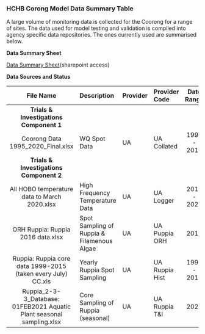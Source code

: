 
### HCHB Corong Model Data Summary Table
A large volume of monitoring data is collected for the Coorong for a range of sites. The data used for model testing and validation is compiled into agency specific data repositories. The ones currently used are summarised below.


**Data Summary Sheet**

[Data Summary Sheet](https://sagov.sharepoint.com/:x:/r/teams/HCHBTIDataMgtandIntegration/Shared%20Documents/General/Coorong_Data_Summary.xlsx?d=weadc920cbd1445069975d2e8752aef09&csf=1&web=1&e=CGoQgO)(sharepoint access)



**Data Sources and Status**


| File Name | Description | Provider  | Provider Code | Date Range | Imported | Store |
|:---------:|:------------|:--------|:------------|:----------:|:--------:|:--------:|
|**Trials & Investigations Component 1**|
| Coorong Data 1995_2020_Final.xlsx | WQ Spot Data | UA | UA Collated | 1998 - 2019 | Yes | |
|**Trials & Investigations Component 2**|
| All HOBO temperature data to March 2020.xlsx| High Frequency Temperature Data | UA | UA Logger | 2019 - 2020 | Yes | |
| ORH Ruppia: Ruppia 2016 data.xlsx | Spot Sampling of Ruppia & Filamenous Algae | UA | UA Puppia ORH | 2016 | Pending | |
| Ruppia: Ruppia core data 1999-2015 (taken every July) CC.xls | Yearly Ruppia Spot Sampling | UA | UA Ruppia Hist | 1999 - 2015 | Pending | |
|Ruppia_2-3-3_Database: 01FEB2021 Aquatic Plant seasonal sampling.xlsx | Core Sampling of Ruppia (seasonal) | UA | UA Ruppia T&I | 2020 | Pending | |
